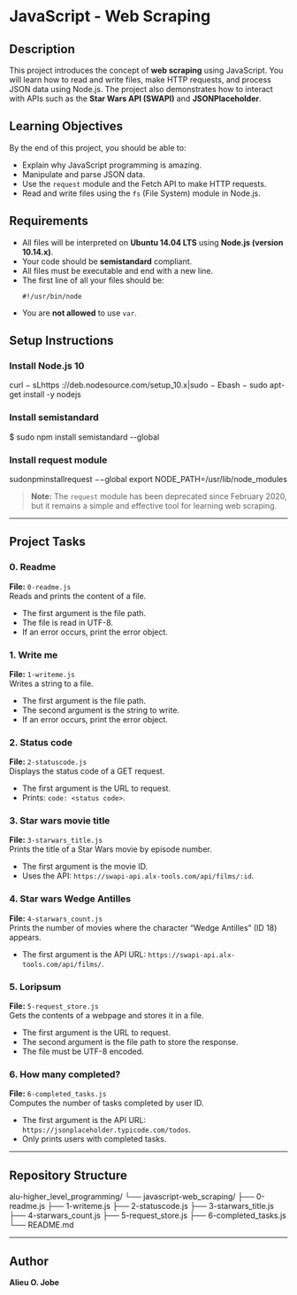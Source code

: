 # JavaScript - Web Scraping

## Description
This project introduces the concept of **web scraping** using JavaScript. You will learn how to read and write files, make HTTP requests, and process JSON data using Node.js. The project also demonstrates how to interact with APIs such as the **Star Wars API (SWAPI)** and **JSONPlaceholder**.

## Learning Objectives
By the end of this project, you should be able to:
- Explain why JavaScript programming is amazing.
- Manipulate and parse JSON data.
- Use the `request` module and the Fetch API to make HTTP requests.
- Read and write files using the `fs` (File System) module in Node.js.

## Requirements
- All files will be interpreted on **Ubuntu 14.04 LTS** using **Node.js (version 10.14.x)**.
- Your code should be **semistandard** compliant.
- All files must be executable and end with a new line.
- The first line of all your files should be:
  ```
  #!/usr/bin/node

  ```
- You are **not allowed** to use `var`.

## Setup Instructions

### Install Node.js 10

curl − sLhttps ://deb.nodesource.com/setup_10.x|sudo − Ebash − sudo apt-get install -y nodejs


### Install semistandard

$ sudo npm install semistandard --global


### Install request module

sudonpminstallrequest −−global export NODE_PATH=/usr/lib/node_modules


> **Note:** The `request` module has been deprecated since February 2020, but it remains a simple and effective tool for learning web scraping.

---

## Project Tasks

### 0. Readme
**File:** `0-readme.js`  
Reads and prints the content of a file.  
- The first argument is the file path.  
- The file is read in UTF-8.  
- If an error occurs, print the error object.

### 1. Write me
**File:** `1-writeme.js`  
Writes a string to a file.  
- The first argument is the file path.  
- The second argument is the string to write.  
- If an error occurs, print the error object.

### 2. Status code
**File:** `2-statuscode.js`  
Displays the status code of a GET request.  
- The first argument is the URL to request.  
- Prints: `code: <status code>`.

### 3. Star wars movie title
**File:** `3-starwars_title.js`  
Prints the title of a Star Wars movie by episode number.  
- The first argument is the movie ID.  
- Uses the API: `https://swapi-api.alx-tools.com/api/films/:id`.

### 4. Star wars Wedge Antilles
**File:** `4-starwars_count.js`  
Prints the number of movies where the character “Wedge Antilles” (ID 18) appears.  
- The first argument is the API URL: `https://swapi-api.alx-tools.com/api/films/`.

### 5. Loripsum
**File:** `5-request_store.js`  
Gets the contents of a webpage and stores it in a file.  
- The first argument is the URL to request.  
- The second argument is the file path to store the response.  
- The file must be UTF-8 encoded.

### 6. How many completed?
**File:** `6-completed_tasks.js`  
Computes the number of tasks completed by user ID.  
- The first argument is the API URL: `https://jsonplaceholder.typicode.com/todos`.  
- Only prints users with completed tasks.

---

## Repository Structure

alu-higher_level_programming/
└── javascript-web_scraping/
    ├── 0-readme.js
    ├── 1-writeme.js
    ├── 2-statuscode.js
    ├── 3-starwars_title.js
    ├── 4-starwars_count.js
    ├── 5-request_store.js
    ├── 6-completed_tasks.js
    └── README.md


---

## Author
**Alieu O. Jobe**
